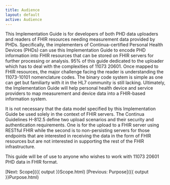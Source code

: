 ```yaml
---
title: Audience
layout: default
active: Audience
---
```


This Implementation Guide is for developers of both PHD data uploaders and readers of FHIR resources needing measurement data provided by PHDs. Specifically, the implementers of Continua-certified Personal Health Devices (PHDs) can use this Implementation Guide to encode PHD information into FHIR resources that can be stored on FHIR servers for further processing or analysis. 95% of this guide dedicated to the uploader which has to deal with the complexities of 11073 20601. Once mapped to FHIR resources, the major challenge facing the reader is understanding the 11073-10101 nomenclature codes. The binary code system is simple as one can get but familiarty with it in the HL7 community is still lacking.  Ultimately, the Implementation Guide will help personal health device and service providers to map measurement and device data into a FHIR-based information system.

It is not necessary that the data model specified by this Implementation Guide be used solely in the context of FHIR servers. The Continua Guidelines H-812.5 define two upload scenarios and their security and authentication requirements. One is for the upload to a FHIR server using RESTful FHIR while the second is to non-persisting servers for those endpoints that are interested in receiving the data in the form of FHIR resources but are not interested in supporting the rest of the FHIR infrastructure.

This guide will be of use to anyone who wishes to work with 11073 20601 PHD data in FHIR format.

[Next: Scope]({{ output }}Scope.html)
[Previous: Purpose]({{ output }}Purpose.html)